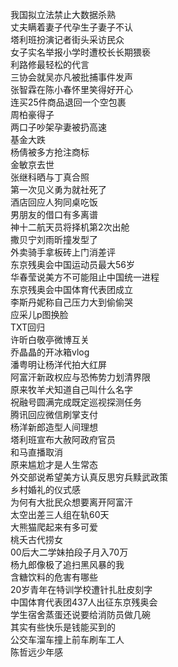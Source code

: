 我国拟立法禁止大数据杀熟  
丈夫瞒着妻子代孕生子妻子不认  
塔利班扮演记者街头采访民众  
女子实名举报小学时遭校长长期猥亵  
利路修最轻松的代言  
三协会就吴亦凡被批捕事件发声  
张智霖在陈小春怀里笑得好开心  
连买25件商品退回一个空包裹  
周柏豪得子  
两口子吵架孕妻被扔高速  
基金大跌  
杨倩被多方抢注商标  
金敏京去世  
张继科晒与丁真合照  
第一次见义勇为就社死了  
酒店回应人狗同桌吃饭  
男朋友的借口有多离谱  
神十二航天员将择机第2次出舱  
撒贝宁刘雨昕撞发型了  
外卖骑手拿板砖上门消差评  
东京残奥会中国运动员最大56岁  
华春莹说美方不可能阻止中国统一进程  
东京残奥会中国体育代表团成立  
李斯丹妮称自己压力大到偷偷哭  
应采儿p图换脸  
TXT回归  
许昕白敬亭微博互关  
乔晶晶的开冰箱vlog  
潘粤明让杨洋代拍大红屏  
阿富汗新政权应与恐怖势力划清界限  
原来牧羊犬知道自己叫什么名字  
祝融号圆满完成既定巡视探测任务  
腾讯回应微信刷掌支付  
杨洋新郎造型人间理想  
塔利班宣布大赦阿政府官员  
和马直播取消  
原来尴尬才是人生常态  
外交部说希望美方认真反思穷兵黩武政策  
乡村婚礼的仪式感  
为何有大批民众想要离开阿富汗  
太空出差三人组在轨60天  
大熊猫爬起来有多可爱  
桃夭古代捞女  
00后大二学妹拍段子月入70万  
杨九郎像极了追扫黑风暴的我  
含糖饮料的危害有哪些  
20岁青年在特训学校遭针扎肚皮刻字  
中国体育代表团437人出征东京残奥会  
学生宿舍蒸蛋还说要给消防员做几碗  
其实有些快乐是钱能买到的  
公交车溜车撞上前车刷车工人  
陈哲远少年感  
